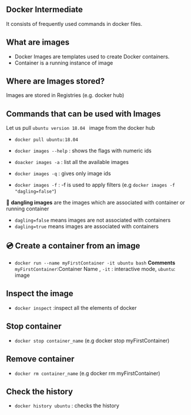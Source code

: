 ## **Docker Intermediate**
It consists of frequently used commands in docker files.

## What are images
- Docker Images are templates used to create Docker containers.
- Container is a running instance of image

## Where are Images stored?
Images are stored in Registries (e.g. docker hub)

##  Commands that can be used with Images

 Let us pull ```ubuntu version 18.04 ``` image from the docker hub
-  ```docker pull ubuntu:18.04```

- ```docker images --help``` : shows the flags with numeric ids

- ```doacker images -a``` : list all the available images

- ```docker images -q``` : gives only image ids

- ```docker images -f``` : -f is used to apply filters (e.g ```docker images -f "dagling=false"```)

📝 **dangling images** are the images which are associated with container or running container
 
 - ```dagling=false``` means images are not associated with containers
 - ```dagling=true``` means images are associated with containers


## 💿 Create a container from an image

- ```docker run --name myFirstContainer -it ubuntu bash``` **Comments** ```myFirstContainer```:Container Name , ```-it``` : interactive mode, ```ubuntu```: image

## Inspect the image

- ```docker inspect``` :inspect all the elements of docker

## Stop container

- ```docker stop container_name``` (e.g docker stop myFirstContainer)

## Remove container

- ```docker rm container_name``` (e.g docker rm myFirstContainer)

## Check the history

- ```docker history ubuntu``` : checks the history
